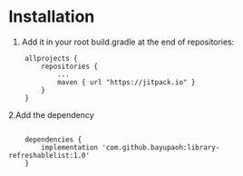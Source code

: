 # Installation

1. Add it in your root build.gradle at the end of repositories:
```
	allprojects {
		repositories {
			...
			maven { url "https://jitpack.io" }
		}
	}

```
2.Add the dependency
```

	dependencies {
        implementation 'com.github.bayupaoh:library-refreshablelist:1.0'
	}
```

	
	
